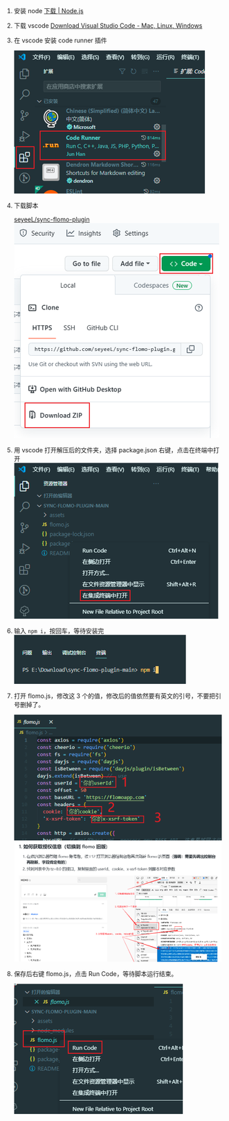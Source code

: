 1. 安装 node
   [下载 | Node.js](https://nodejs.org/zh-cn/download/ )

2. 下载 vscode
    [Download Visual Studio Code - Mac, Linux, Windows](https://code.visualstudio.com/download )

3. 在 vscode 安装 code runner 插件

   ![](../assets/6afc38606c38118dae452b568e41ffe4.png)

4. 下载脚本

   [seyeeL/sync-flomo-plugin](https://github.com/seyeeL/sync-flomo-plugin )
   ![](../assets/4c0e2f3d4c97e3d45e64c8d2d498f612.png)

5. 用 vscode 打开解压后的文件夹，选择 package.json 右键，点击在终端中打开
    ![](../assets/7a4d50d2173684a0cf42f51370881674.png)

6. 输入 `npm i`，按回车，等待安装完
    ![](../assets/c80e8fd5e1c32a35a36571ef4e58d50a.png)

7. 打开 flomo.js，修改这 3 个的值，修改后的值依然要有英文的引号，不要把引号删掉了。

   ![](../assets/e06adf3933f6031e31db98c030e5a20f.png)
   ![](../assets/87393328330b156d319e0e50538ad2af.png)

8. 保存后右键 flomo.js，点击 Run Code，等待脚本运行结束。

   ![](../assets/1a9249eef1a79f85559b551fe1da134e.png)

